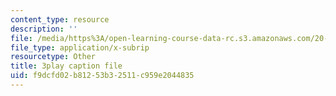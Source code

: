 ```yaml
---
content_type: resource
description: ''
file: /media/https%3A/open-learning-course-data-rc.s3.amazonaws.com/20-219-becoming-the-next-bill-nye-writing-and-hosting-the-educational-show-january-iap-2015/f9dcfd02b81253b32511c959e2044835_rCG6r6gotZQ.srt
file_type: application/x-subrip
resourcetype: Other
title: 3play caption file
uid: f9dcfd02-b812-53b3-2511-c959e2044835
---
```

